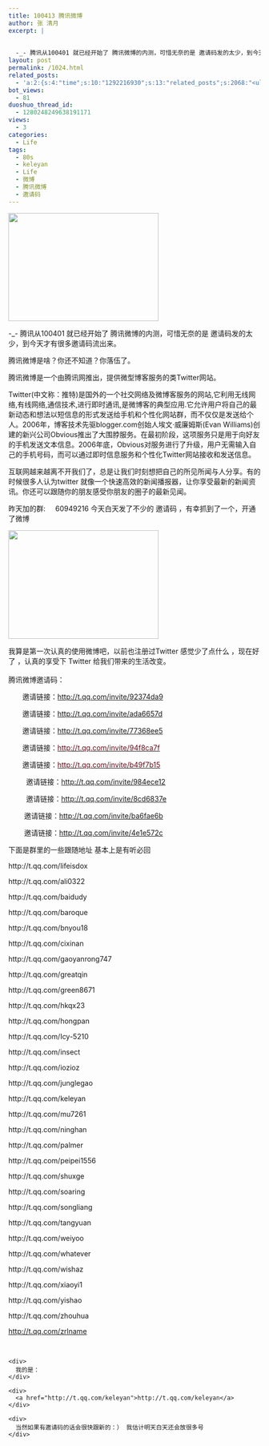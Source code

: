 ```yaml
---
title: 100413 腾讯微博
author: 张 清月
excerpt: |
  
  
  -_- 腾讯从100401 就已经开始了 腾讯微博的内测，可惜无奈的是 邀请码发的太少，到今天才有很多邀请码流...
layout: post
permalink: /1024.html
related_posts:
  - 'a:2:{s:4:"time";s:10:"1292216930";s:13:"related_posts";s:2068:"<ul class="related_post"><li><a href="http://blog.80aj.com/2010/04/27/100427-%e8%85%be%e8%ae%af%e5%be%ae%e5%8d%9a-%e4%b8%80%e4%ba%9b%e5%b8%ae%e5%8a%a9/" title="100427 腾讯微博 一些帮助">100427 腾讯微博 一些帮助</a></li><li><a href="http://blog.80aj.com/2010/04/12/100414-%e8%9c%97%e7%89%9b%e5%bf%ab%e8%b7%91-%e7%ab%99%e9%95%bf%e4%b9%8b%e6%ad%8c/" title="100414 蜗牛快跑 &#8211;站长之歌">100414 蜗牛快跑 &#8211;站长之歌</a></li><li><a href="http://blog.80aj.com/2010/08/18/%e5%9c%a8%e6%ac%a2%e8%bf%8e%e7%95%8c%e9%9d%a2%e6%b7%bb%e5%8a%a0%e5%ae%89%e8%a3%85%e6%96%b9%e5%bc%8f%e7%9a%84%e9%80%89%e6%8b%a9/" title="在欢迎界面添加安装方式的选择">在欢迎界面添加安装方式的选择</a></li><li><a href="http://blog.80aj.com/2010/04/14/100414-%e9%94%99%e8%bf%87%e7%9a%84%e7%8f%ad%e8%bd%a6%e6%9c%89%e5%a6%82%e9%94%99%e8%bf%87%e7%9a%84%e4%ba%ba%e7%94%9f%e6%97%a0%e6%b3%95%e8%bf%bd%e5%9b%9e/" title="100414 错过的班车有如错过的人生无法追回">100414 错过的班车有如错过的人生无法追回</a></li><li><a href="http://blog.80aj.com/2009/11/25/091124-%e5%ae%b6%e6%9c%89%e5%b0%8f%e7%8c%ab/" title="091124 家有小猫">091124 家有小猫</a></li><li><a href="http://blog.80aj.com/2009/11/19/091119-%e9%ad%94%e5%85%bd%e4%b8%8e%e4%ba%ba%e7%94%9f-%e3%80%90%e5%9b%be%e6%96%87-%e9%ad%94%e5%85%bd%e7%8e%a9%e5%ae%b6%e5%be%97%e8%87%aa%e6%88%91%e4%bf%ae%e5%85%bb%e7%89%87%e3%80%91/" title="091119 魔兽与人生 【图文&#8211;魔兽玩家得自我修养片】">091119 魔兽与人生 【图文&#8211;魔兽玩家得自我修养片】</a></li><li><a href="http://blog.80aj.com/2009/10/10/091010-80%e5%90%8e%e7%9a%84%e5%a9%9a%e5%a7%bb%e5%a4%87%e5%bf%98%e5%bd%95/" title="091010 80后的婚姻备忘录">091010 80后的婚姻备忘录</a></li><li><a href="http://blog.80aj.com/javascript/" title="JavaScript">JavaScript</a></li><li><a href="http://blog.80aj.com/weiwei/" title="微力不微">微力不微</a></li><li><a href="http://blog.80aj.com/guestbook/" title="关于">关于</a></li></ul>";}'
bot_views:
  - 81
duoshuo_thread_id:
  - 1280248249638191171
views:
  - 3
categories:
  - Life
tags:
  - 80s
  - keleyan
  - Life
  - 微博
  - 腾讯微博
  - 邀请码
---
```

[<img class="aligncenter size-medium wp-image-1026" title="x2" src="http://www.80aj.com/wp-content/uploads/2010/04/x2-300x216.jpg" alt="" width="300" height="216" />][1]

-_- 腾讯从100401 就已经开始了 腾讯微博的内测，可惜无奈的是 邀请码发的太少，到今天才有很多邀请码流出来。

腾讯微博是啥？你还不知道？你落伍了。

腾讯微博是一个由腾讯网推出，提供微型博客服务的类Twitter网站。

Twitter(中文称：推特)是国外的一个社交网络及微博客服务的网站,它利用无线网络,有线网络,通信技术,进行即时通讯,是微博客的典型应用.它允许用户将自己的最新动态和想法以短信息的形式发送给手机和个性化网站群，而不仅仅是发送给个人。2006年，博客技术先驱blogger.com创始人埃文·威廉姆斯(Evan Williams)创建的新兴公司Obvious推出了大围脖服务。在最初阶段，这项服务只是用于向好友的手机发送文本信息。2006年底，Obvious对服务进行了升级，用户无需输入自己的手机号码，而可以通过即时信息服务和个性化Twitter网站接收和发送信息。

互联网越来越离不开我们了，总是让我们时刻想把自己的所见所闻与人分享。有的时候很多人认为twitter 就像一个快速高效的新闻播报器，让你享受最新的新闻资讯。你还可以跟随你的朋友感受你朋友的圈子的最新见闻。

昨天加的群:     60949216 今天白天发了不少的 邀请码 ，有幸抓到了一个，开通了微博

[<img class="aligncenter size-medium wp-image-1025" title="wb1" src="http://www.80aj.com/wp-content/uploads/2010/04/wb1-300x217.jpg" alt="" width="300" height="217" />][2]

<div>
  我算是第一次认真的使用微博吧，以前也注册过Twitter 感觉少了点什么 ，现在好了 ，认真的享受下 Twitter 给我们带来的生活改变。
</div>

<div>
   
</div>

<div>
  腾讯微博邀请码：
</div>

<div>
  <p>
    　　邀请链接：<a href="http://t.qq.com/invite/92374da9">http://t.qq.com/invite/92374da9</a>
  </p>
  
  <p>
    　　邀请链接：<a href="http://t.qq.com/invite/ada6657d">http://t.qq.com/invite/ada6657d</a>
  </p>
  
  <p>
    　　邀请链接：<a href="http://t.qq.com/invite/77368ee5">http://t.qq.com/invite/77368ee5</a>
  </p>
  
  <p>
    　　邀请链接：<a href="http://t.qq.com/invite/94f8ca7f"><span style="color: #670e1a;">http://t.qq.com/invite/94f8ca7f</span></a>
  </p>
  
  <p>
    　　邀请链接：<a href="http://t.qq.com/invite/b49f7b15"><span style="color: #670e1a;">http://t.qq.com/invite/b49f7b15</span></a>
  </p>
  
  <p>
             邀请链接：<a href="http://t.qq.com/invite/984ece12">http://t.qq.com/invite/984ece12</a>
  </p>
  
  <p>
             邀请链接：<a href="http://t.qq.com/invite/8cd6837e">http://t.qq.com/invite/8cd6837e</a>
  </p>
  
  <p>
            邀请链接：<a href="http://t.qq.com/invite/ba6fae6b">http://t.qq.com/invite/ba6fae6b</a>
  </p>
  
  <p>
            邀请链接：<a href="http://t.qq.com/invite/4e1e572c">http://t.qq.com/invite/4e1e572c</a>
  </p>
  
  <p>
    下面是群里的一些跟随地址 基本上是有听必回
  </p>
</div>

<div>
  http://t.qq.com/lifeisdox</p> <p>
    http://t.qq.com/ali0322
  </p>
  
  <p>
    http://t.qq.com/baidudy
  </p>
  
  <p>
    http://t.qq.com/baroque
  </p>
  
  <p>
    http://t.qq.com/bnyou18
  </p>
  
  <p>
    http://t.qq.com/cixinan
  </p>
  
  <p>
    http://t.qq.com/gaoyanrong747
  </p>
  
  <p>
    http://t.qq.com/greatqin
  </p>
  
  <p>
    http://t.qq.com/green8671
  </p>
  
  <p>
    http://t.qq.com/hkqx23
  </p>
  
  <p>
    http://t.qq.com/hongpan
  </p>
  
  <p>
    http://t.qq.com/Icy-5210
  </p>
  
  <p>
    http://t.qq.com/insect
  </p>
  
  <p>
    http://t.qq.com/iozioz
  </p>
  
  <p>
    http://t.qq.com/junglegao
  </p>
  
  <p>
    http://t.qq.com/keleyan
  </p>
  
  <p>
    http://t.qq.com/mu7261
  </p>
  
  <p>
    http://t.qq.com/ninghan
  </p>
  
  <p>
    http://t.qq.com/palmer
  </p>
  
  <p>
    http://t.qq.com/peipei1556
  </p>
  
  <p>
    http://t.qq.com/shuxge
  </p>
  
  <p>
    http://t.qq.com/soaring
  </p>
  
  <p>
    http://t.qq.com/songliang
  </p>
  
  <p>
    http://t.qq.com/tangyuan
  </p>
  
  <p>
    http://t.qq.com/weiyoo
  </p>
  
  <p>
    http://t.qq.com/whatever
  </p>
  
  <p>
    http://t.qq.com/wishaz
  </p>
  
  <p>
    http://t.qq.com/xiaoyi1
  </p>
  
  <p>
    http://t.qq.com/yishao
  </p>
  
  <p>
    http://t.qq.com/zhouhua
  </p>
  
  <p>
    <a href="http://t.qq.com/zrlname">http://t.qq.com/zrlname</a></div> <div>
       
    </div>
    
    <div>
      我的是：
    </div>
    
    <div>
      <a href="http://t.qq.com/keleyan">http://t.qq.com/keleyan</a>
    </div>
    
    <div>
      当然如果有邀请码的话会很快跟新的：） 我估计明天白天还会放很多号  
    </div>

 [1]: http://www.80aj.com/wp-content/uploads/2010/04/x2.jpg
 [2]: http://www.80aj.com/wp-content/uploads/2010/04/wb1.jpg